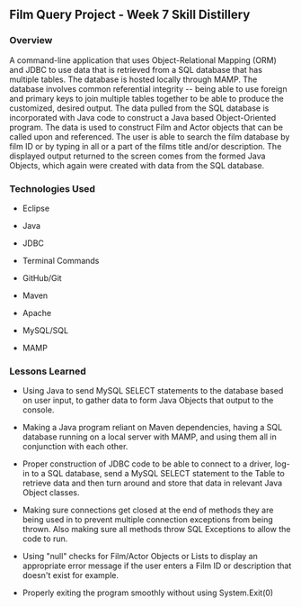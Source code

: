 ## Film Query Project - Week 7 Skill Distillery

### Overview

A command-line application that uses Object-Relational Mapping (ORM) and JDBC to use data that is retrieved from a SQL database that has multiple tables. The database is hosted locally through MAMP. The database involves common referential integrity -- being able to use foreign and primary keys to join multiple tables together to be able to produce the customized, desired output.  The data pulled from the SQL database is incorporated with Java code to construct a Java based Object-Oriented program.  The data is used to construct Film and Actor objects that can be called upon and referenced.  The user is able to search the film database by film ID or by typing in all or a part of the films title and/or description.  The displayed output returned to the screen comes from the formed Java Objects, which again were created with data from the SQL database.

### Technologies Used

- Eclipse

- Java

- JDBC

- Terminal Commands

- GitHub/Git

- Maven

- Apache

- MySQL/SQL

- MAMP


### Lessons Learned

- Using Java to send MySQL SELECT statements to the database based on user input, to gather data to form Java Objects that output to the console.

- Making a Java program reliant on Maven dependencies, having a SQL database running on a local server with MAMP, and using them all in conjunction with each other.

- Proper construction of JDBC code to be able to connect to a driver, log-in to a SQL database, send a MySQL SELECT statement to the Table to retrieve data and then turn around and store that data in relevant Java Object classes.

- Making sure connections get closed at the end of methods they are being used in to prevent multiple connection exceptions from being thrown.  Also making sure all methods throw SQL Exceptions to allow the code to run.

- Using "null" checks for Film/Actor Objects or Lists to display an appropriate error message if the user enters a Film ID or description that doesn't exist for example.

- Properly exiting the program smoothly without using System.Exit(0)

